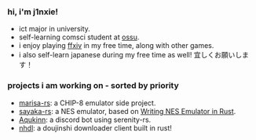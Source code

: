 ### hi, i'm j1nxie!

- ict major in university.
- self-learning comsci student at [ossu](https://github.com/ossu/computer-science).
- i enjoy playing [ffxiv](https://www.finalfantasyxiv.com/) in my free time, along with other games.
- i also self-learn japanese during my free time as well! 宜しくお願いします！

### projects i am working on - sorted by priority
- [marisa-rs](https://github.com/j1nxie/marisa-rs): a CHIP-8 emulator side project.
- [sayaka-rs](https://github.com/j1nxie/sayaka-rs): a NES emulator, based on [Writing NES Emulator in Rust](https://bugzmanov.github.io/nes_ebook/index.html).
- [Aqukinn](https://github.com/j1nxie/Aqukinn): a discord bot using serenity-rs.
- [nhdl](https://github.com/j1nxie/nhdl): a doujinshi downloader client built in rust!


<!---
j1nxie/j1nxie is a ✨ special ✨ repository because its `README.md` (this file) appears on your GitHub profile.
You can click the Preview link to take a look at your changes.
--->
